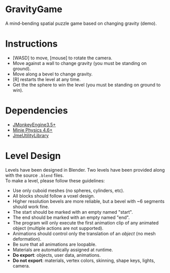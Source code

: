# GravityGame
A mind-bending spatial puzzle game based on changing gravity (demo).

# Instructions
* [WASD] to move, [mouse] to rotate the camera.
* Move against a wall to change gravity (you must be standing on ground).
* Move along a bevel to change gravity.
* [R] restarts the level at any time.
* Get the the sphere to win the level (you must be standing on ground to win).

# Dependencies
* [JMonkeyEngine3.5+](https://github.com/jMonkeyEngine/jmonkeyengine)
* [Minie Physics 4.6+](https://github.com/stephengold/Minie)
* [JmeUtilityLibrary](https://github.com/codex128/JmeUtilityLibrary)

# Level Design
Levels have been designed in Blender. Two levels have been provided along with the source `.blend` files.<br>
To make a level, please follow these guidelines:
* Use only cuboid meshes (no spheres, cylinders, etc).
* All blocks should follow a voxel design.
* Higher resolution bevels are more reliable, but a bevel with ~6 segments should work fine.
* The start should be marked with an empty named "start".
* The end should be marked with an empty named "end".
* The program will only execute the first animation clip of any animated object (multiple actions are not supported).
* Animations should control only the translation of an *object* (no mesh deformation).
* Be sure that all animations are loopable.
* Materials are automatically assigned at runtime.
* **Do export**: objects, user data, animations.
* **Do not export**: materials, vertex colors, skinning, shape keys, lights, camera.
